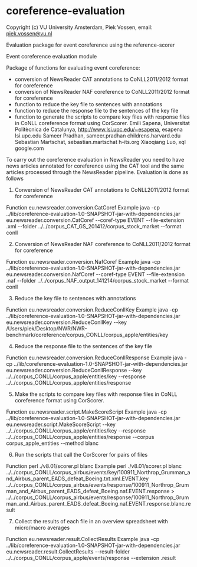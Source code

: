 coreference-evaluation
======================
Copyright (c) VU University Amsterdam, Piek Vossen, email: piek.vossen@vu.nl

Evaluation package for event coreference using the reference-scorer

Event coreference evaluation module

Package of functions for evaluating event coreference:
- conversion of NewsReader CAT annotations to CoNLL2011/2012 format for coreference
- conversion of NewsReader NAF coreference to CoNLL2011/2012 format for coreference
- function to reduce the key file to sentences with annotations
- function to reduce the response file to the sentences of the key file
- function to generate the scripts to compare key files with response files in CoNLL coreference format using CorScorer.
   Emili Sapena, Universitat Politècnica de Catalunya, http://www.lsi.upc.edu/~esapena, esapena <at> lsi.upc.edu
   Sameer Pradhan, sameer.pradhan <at> childrens.harvard.edu
   Sebastian Martschat, sebastian.martschat <at> h-its.org
   Xiaoqiang Luo, xql <at> google.com

To carry out the coreference evaluation in NewsReader you need to have news articles annotated for coreference using the CAT tool
and the same articles processed through the NewsReader pipeline. Evaluation is done as follows

1. Conversion of NewsReader CAT annotations to CoNLL2011/2012 format for coreference

Function
   eu.newsreader.conversion.CatCoref
Example
   java -cp ../lib/coreference-evaluation-1.0-SNAPSHOT-jar-with-dependencies.jar eu.newsreader.conversion.CatCoref --coref-type EVENT --file-extension .xml --folder ../../corpus_CAT_GS_201412/corpus_stock_market --format conll


2. Conversion of NewsReader NAF coreference to CoNLL2011/2012 format for coreference

Function
   eu.newsreader.conversion.NafCoref
Example
   java -cp ../lib/coreference-evaluation-1.0-SNAPSHOT-jar-with-dependencies.jar eu.newsreader.conversion.NafCoref --coref-type EVENT --file-extension .naf --folder ../../corpus_NAF_output_141214/corpus_stock_market --format conll

3. Reduce the key file to sentences with annotations

Function
   eu.newsreader.conversion.ReduceConllKey
Example
   java -cp ../lib/coreference-evaluation-1.0-SNAPSHOT-jar-with-dependencies.jar eu.newsreader.conversion.ReduceConllKey --key /Users/piek/Desktop/NWR/NWR-benchmark/coreference/corpus_CONLL/corpus_apple/entities/key

4. Reduce the response file to the sentences of the key file

Function
   eu.newsreader.conversion.ReduceConllResponse
Example
   java -cp ../lib/coreference-evaluation-1.0-SNAPSHOT-jar-with-dependencies.jar eu.newsreader.conversion.ReduceConllResponse --key ../../corpus_CONLL/corpus_apple/entities/key --response ../../corpus_CONLL/corpus_apple/entities/response

5. Make the scripts to compare key files with response files in CoNLL coreference format using CorScorer.

Function
   eu.newsreader.script.MakeScoreScript
Example
   java -cp ../lib/coreference-evaluation-1.0-SNAPSHOT-jar-with-dependencies.jar eu.newsreader.script.MakeScoreScript --key ../../corpus_CONLL/corpus_apple/entities/key --response ../../corpus_CONLL/corpus_apple/entities/response --corpus corpus_apple_entities --method blanc

6. Run the scripts that call the CorScorer for pairs of files

Function
   perl ./v8.01/scorer.pl blanc
Example
   perl ./v8.01/scorer.pl blanc ../../corpus_CONLL/corpus_airbus/events/key/100911_Northrop_Grumman_and_Airbus_parent_EADS_defeat_Boeing.txt.xml.EVENT.key ../../corpus_CONLL/corpus_airbus/events/response/100911_Northrop_Grumman_and_Airbus_parent_EADS_defeat_Boeing.naf.EVENT.response > ../../corpus_CONLL/corpus_airbus/events/response/100911_Northrop_Grumman_and_Airbus_parent_EADS_defeat_Boeing.naf.EVENT.response.blanc.result

7. Collect the results of each file in an overview spreadsheet with micro/macro averages

Function
   eu.newsreader.result.CollectResults
Example
   java -cp ../lib/coreference-evaluation-1.0-SNAPSHOT-jar-with-dependencies.jar eu.newsreader.result.CollectResults --result-folder ../../corpus_CONLL/corpus_apple/events/response --extension .result

